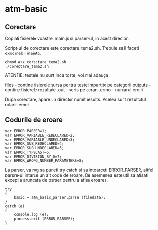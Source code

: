 atm-basic
=========

Corectare
---------

Copiati fisierele voastre, main.js si parser-ul, in acest director.

Script-ul de corectare este corectare_tema2.sh. Trebuie sa il faceti executabil inainte.

    chmod a+x corectare_tema2.sh
    ./corectare_tema2.sh

ATENTIE: testele nu sunt inca toate, voi mai adauga

files - contine fisierele sursa pentru teste impartite pe categorii
outputs - contine fisierele rezultate
   .out - scris pe ecran
   .errno - numarul erorii

Dupa corectare, apare un director numit results. Acelea sunt rezultatul rularii temei

Codurile de eroare
------------------

    var ERROR_PARSER=1;
    var ERROR_VARIABLE_REDECLARED=2;
    var ERROR_VARIABLE_UNDECLARED=3;
    var ERROR_SUB_REDECLARED=4;
    var ERROR_SUB_UNDECLARED=5;
    var ERROR_TYPECAST=6;
    var ERROR_DIVISION_BY_0=7;
    var ERROR_WRONG_NUMBER_PARAMETERS=8;

La parser, va rog sa puneti try catch si sa intoarceti ERROR_PARSER, altfel parsre-ul intarce un alt code de eroare. De asemenea este util sa afisati exceptia aruncata de parser pentru a afisa eroarea.

    try
    {
    	basic = atm_basic_parser.parse (filedata);
    }
    catch (e)
    {
    	console.log (e);
    	process.exit (ERROR_PARSER);
    }
